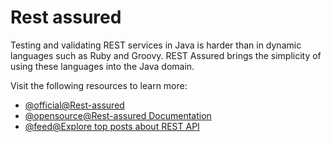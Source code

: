 # Rest assured

Testing and validating REST services in Java is harder than in dynamic languages such as Ruby and Groovy. REST Assured brings the simplicity of using these languages into the Java domain.

Visit the following resources to learn more:

- [@official@Rest-assured](https://rest-assured.io/)
- [@opensource@Rest-assured Documentation](https://github.com/rest-assured/rest-assured/wiki)
- [@feed@Explore top posts about REST API](https://app.daily.dev/tags/rest-api?ref=roadmapsh)
